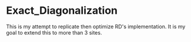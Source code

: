 # Exact_Diagonalization
 This is my attempt to replicate then optimize RD's implementation. It is my goal to extend this to more than 3 sites.
